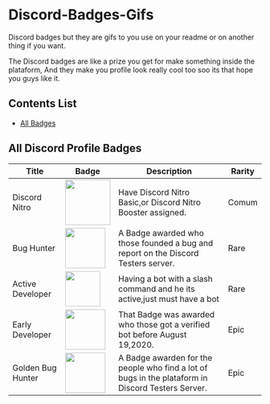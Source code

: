 # Discord-Badges-Gifs

Discord badges but they are gifs to you use on your readme or on another thing if you want.

The Discord badges are like a prize you get for make something inside the plataform,
And they make you profile look really cool too soo its that hope you guys like it.

## Contents List

- [All Badges](#all-discord-profile-badges)

## All Discord Profile Badges

| Title | Badge | Description | Rarity |
| ----- | ----- | ----------- | ------ |
Discord Nitro | <img width=90 height=90 align="center" src="https://github.com/assets/164407135/5e0e9562-097a-44ce-98dc-b2317a4156a3"/> | Have Discord Nitro Basic,or Discord Nitro Booster assigned. | Comum |
Bug Hunter | <img width=80 height=80 align="center" src="https://github.com/assets/164407135/bf0339c5-7160-4688-9307-3f237837cc33"/> | A Badge awarded who those founded a bug and report on the Discord Testers server. | Rare |
Active Developer | <img width=70 height=70 align="center" src="https://github.com/assets/164407135/34fd77a2-603d-4fd9-88b8-a5b3e8de6328"/> | Having a bot with a slash command and he its active,just must have a bot | Rare |
Early Developer | <img width=80 height=80 align="center" src="https://github.com/assets/164407135/a71ef3e3-2aba-4ec2-aa1f-20b2f071390a"/> | That Badge was awarded who those got a verified bot before August 19,2020. | Epic |
Golden Bug Hunter | <img width=80 height=80 align="center" src="https://github.com/assets/164407135/85189a47-0ad7-4266-8a0d-2a070ebb2655"/> | A Badge awarden for the people who find a lot of bugs in the plataform in Discord Testers Server. | Epic |
